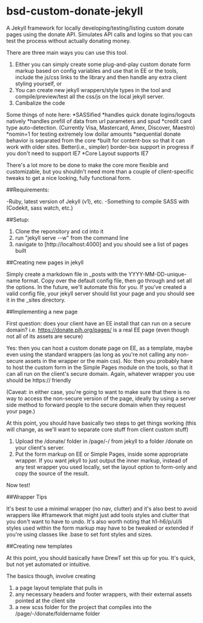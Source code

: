 bsd-custom-donate-jekyll
========================

A Jekyll framework for locally developing/testing/listing custom donate pages using the donate API.  Simulates API calls and logins so that you can test the process without actually donating money.

There are three main ways you can use this tool. 

1. Either you can simply create some plug-and-play custom donate form markup based on config variables and use that in EE or the tools, include the js/css links to the library and then handle any extra client styling yourself, or
2. You can create new jekyll wrappers/style types in the tool and compile/preview/test all the css/js on the local jekyll server.
3. Canibalize the code

Some things of note here:
    *SASSified
    *handles quick donate logins/logouts natively
    *handles prefill of data from url parameters and spud
    *credit card type auto-detection. (Currently Visa, Mastercard, Amex, Discover, Maestro)
    *nomin=1 for testing extremely low dollar amounts
    *sequential donate behavior is separated from the core
    *built for content-box so that it can work with older sites.  Better(i.e., simpler) border-box support in progress if you don't need to support IE7
    *Core Layout supports IE7

There's a lot more to be done to make the core more flexible and customizable, but you shouldn't need more than a couple of client-specific tweaks to get a nice looking, fully functional form.

##Requirements: 

-Ruby, latest version of Jekyll (v1), etc.
-Something to compile SASS with (Codekit, sass watch, etc.)

##Setup: 

1. Clone the reponsitory and cd into it
2. run "jekyll serve --w" from the command line
3. navigate to [http://localhost:4000] and you should see a list of pages built

##Creating new pages in jekyll

Simply create a markdown file in _posts with the YYYY-MM-DD-unique-name format.  Copy over the default config file, then go through and set all the options.  In the future, we'll automate this for you.  If you've created a valid config file, your jekyll server should list your page and you should see it in the _sites directory. 

##Implementing a new page

First question: does your client have an EE install that can run on a secure domain?  i.e. https://donate.pih.org/pages/ is a real EE page (even though not all of its assets are secure)

Yes: then you can host a custom donate page on EE, as a template, maybe even using the standard wrappers (as long as you're not calling any non-secure assets in the wrapper or the main css).
No: then you probably have to host the custom form in the Simple Pages module on the tools, so that it can all run on the client's secure domain. Again, whatever wrapper you use should be https:// friendly

(Caveat: in either case, you're going to want to make sure that there is no way to access the non-secure version of the page, ideally by using a server side method to forward people to the secure domain when they request your page.)

At this point, you should have basically two steps to get things working (this will change, as we'll want to separate core stuff from client custom stuff)

1. Upload the /donate/ folder in /page/-/ from jekyll to a folder /donate on your client's server.
2. Put the form markup on EE or Simple Pages, inside some appropriate wrapper.  If you want jekyll to just output the inner markup, instead of any test wrapper you used locally, set the layout option to form-only and copy the source of the result.

Now test!

##Wrapper Tips

It's best to use a minimal wrapper (no nav, clutter) and it's also best to avoid wrappers like #framework that might just add tools styles and clutter that you don't want to have to undo.  It's also worth noting that h1-h6/p/ul/li styles used within the form markup may have to be tweaked or extended if you're using classes like .base to set font styles and sizes.  

##Creating new templates

At this point, you should basically have DrewT set this up for you.  It's quick, but not yet automated or intuitive. 

The basics though, involve creating

1. a page layout template that pulls in
2. any necessary headers and footer wrappers, with their external assets pointed at the client site
3. a new scss folder for the project that compiles into the /page/-/donate/foldername folder




